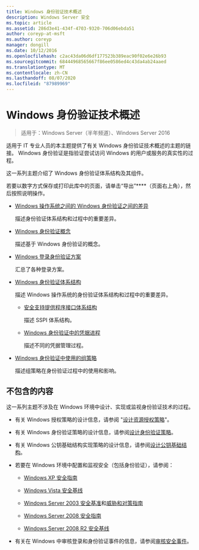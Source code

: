 ```yaml
---
title: Windows 身份验证技术概述
description: Windows Server 安全
ms.topic: article
ms.assetid: 286d3e41-434f-4703-9320-706d06ebda51
author: coreyp-at-msft
ms.author: coreyp
manager: dongill
ms.date: 10/12/2016
ms.openlocfilehash: c2ac43da06d6df177523b389eac90f02e6e26b93
ms.sourcegitcommit: 68444968565667f86ee0586ed4c43da4ab24aaed
ms.translationtype: MT
ms.contentlocale: zh-CN
ms.lasthandoff: 08/07/2020
ms.locfileid: "87989969"
---
```

# <a name="windows-authentication-technical-overview"></a>Windows 身份验证技术概述

>适用于：Windows Server（半年频道）、Windows Server 2016

适用于 IT 专业人员的本主题提供了有关 Windows 身份验证技术概述的主题的链接。 Windows 身份验证是指验证尝试访问 Windows 的用户或服务的真实性的过程。

这一系列主题介绍了 Windows 身份验证体系结构及其组件。

若要以数字方式保存或打印此库中的页面，请单击“导出”****（页面右上角），然后按照说明操作。

-   [Windows 操作系统之间的 Windows 身份验证之间的差异](/previous-versions/windows/it-pro/windows-server-2008-R2-and-2008/dn169017(v=ws.10))

    描述身份验证体系结构和过程中的重要差异。

-   [Windows 身份验证概念](/previous-versions/windows/it-pro/windows-server-2008-R2-and-2008/dn169018(v=ws.10))

    描述基于 Windows 身份验证的概念。

-   [Windows 登录身份验证方案](/previous-versions/windows/it-pro/windows-server-2008-R2-and-2008/dn169020(v=ws.10))

    汇总了各种登录方案。

-   [Windows 身份验证体系结构](/previous-versions/windows/it-pro/windows-server-2008-R2-and-2008/dn169024(v=ws.10))

    描述 Windows 操作系统的身份验证体系结构和过程中的重要差异。

    -   [安全支持提供程序接口体系结构](/previous-versions/windows/it-pro/windows-server-2008-R2-and-2008/dn169026(v=ws.10))

        描述 SSPI 体系结构。

    -   [Windows 身份验证中的凭据进程](/previous-versions/windows/it-pro/windows-server-2008-R2-and-2008/dn169014(v=ws.10))

        描述不同的凭据管理过程。

-   [Windows 身份验证中使用的组策略](/previous-versions/windows/it-pro/windows-server-2008-R2-and-2008/dn169021(v=ws.10))

    描述组策略在身份验证过程中的使用和影响。

## <a name="what-is-not-covered"></a>不包含的内容
这一系列主题不涉及在 Windows 环境中设计、实现或监视身份验证技术的过程。

-   有关 Windows 授权策略的设计信息，请参阅 "[设计资源授权策略](/previous-versions/windows/it-pro/windows-server-2003/cc783368(v=ws.10))"。

-   有关 Windows 身份验证策略的设计信息，请参阅[设计身份验证策略](/previous-versions/windows/it-pro/windows-server-2003/cc758124(v=ws.10))。

-   有关 Windows 公钥基础结构实现策略的设计信息，请参阅[设计公钥基础结构](/previous-versions/windows/it-pro/windows-server-2003/cc773138(v=ws.10))。

-   若要在 Windows 环境中配置和监视安全（包括身份验证），请参阅：

    -   [Windows XP 安全指南](https://www.microsoft.com/download/details.aspx?id=962)

    -   [Windows Vista 安全基线](/previous-versions/tn-archive/dd450978(v=technet.10))

    -   [Windows Server 2003 安全基准](/previous-versions/tn-archive/cc163140(v=technet.10))和[威胁和对策指南](/previous-versions/tn-archive/dd162275(v=technet.10))

    -   [Windows Server 2008 安全指南](https://www.microsoft.com/download/details.aspx?id=17606)

    -   [Windows Server 2008 R2 安全基线](/previous-versions/tn-archive/gg236605(v=technet.10))

-   有关在 Windows 中审核登录和身份验证事件的信息，请参阅[审核安全事件](/previous-versions/windows/it-pro/windows-server-2003/cc776394(v=ws.10))。